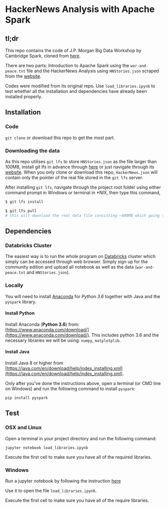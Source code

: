 # HackerNews Analysis with Apache Spark

## tl;dr

This repo contains the code of J.P. Morgan Big Data Workshop by Cambridge Spark, cloned from [here](http://gitlab.cambridgespark.com/pub/bigdata-spark.git).

There are two parts: Introduction to Apache Spark using the `war-and-peace.txt` file and the HackerNews Analysis using `HNStories.json` scraped from the [website](https://news.ycombinator.com/). 

Codes were modified from its original repo. Use `load_libraries.ipynb` to test whether all the installation and dependencies have already been installed properly. 

## Installation

### Code
`git clone` or download this repo to get the most part. 

### Downloading the data
As this repo utilises `git lfs` to store `HNStories.json` as the file larger than 100MB, install git lfs in advance through [here](https://github.com/git-lfs/git-lfs/releases/tag/v2.6.1) or just navigate through its [website](https://git-lfs.github.com/). When you only clone or download this repo, `HackerNews.json` will contain only the pointer of the real file stored in the `git lfs` server.

After installing `git lfs`, navigate through the project root folder using either command prompt in Windows or terminal in \*NIX, then type this command, 
```bash
$ git lfs install

$ git lfs pull
# this will download the real data file consisting ~400MB which going to take some time
```

## Dependencies

### Databricks Cluster

The easiest way is to run the whole program on [Databricks](https://community.cloud.databricks.com/) cluster which simply can be accessed through web browser. Simply sign up for the community edition and upload all notebook as well as the data (`war-and-peace.txt` and `HNStories.json`). 

### Locally

You will need to install [Anaconda](https://www.anaconda.com/download/) for *Python 3.6* together with Java and the `pyspark` library.

#### Install Python

Install Anaconda (**Python 3.6**) from:  [https://www.anaconda.com/download/](https://www.anaconda.com/download/).
This includes python 3.6 and the necessary libraries we will be using: `numpy`, `matplotplib`.

#### Install Java

Install Java 8 or higher from [https://java.com/en/download/help/index_installing.xml](https://java.com/en/download/help/index_installing.xml).

Only after you've done the instructions above, open a terminal (or CMD line on Windows) and run the following command to install `pyspark`:
```
pip install pyspark
```

## Test

### OSX and Linux

Open a terminal in your project directory and run the following command:

```
jupyter notebook load_libraries.ipynb
```

Execute the first cell to make sure you have all of the required libraries.

### Windows

Run a jupyter notebook by following the instruction [here](http://jupyter-notebook-beginner-guide.readthedocs.io/en/latest/execute.html)

Use it to open the file `load_libraries.ipynb`. 

Execute the first cell to make sure you have all of the require libraries.

